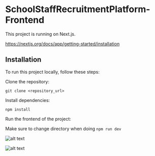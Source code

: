 # SchoolStaffRecruitmentPlatform-Frontend

This project is running on Next.js.

https://nextjs.org/docs/app/getting-started/installation

## Installation

To run this project locally, follow these steps:

Clone the repository:

```git clone <repository_url>```

Install dependencies:

```npm install```

Run the frontend of the project:

Make sure to change directory when doing ```npm run dev```

![alt text](image.png)

![alt text](image-1.png)

